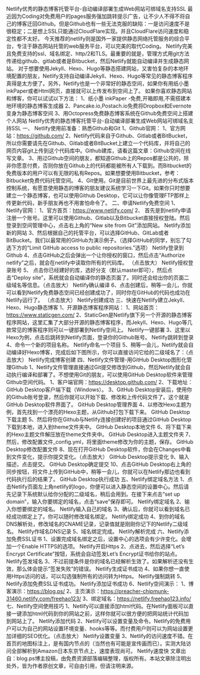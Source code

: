 Netlify优秀的静态博客托管平台-自动编译部署生成Web网站可绑域名支持SSL
最近因为Coding对免费用户的pages服务强加跳转提示广告，让不少人不得不将自己的博客迁回Github。但是Github也有一些无法克服的缺陷：一是访问速度不是很稳定；二是想上SSL只能通过CloudFlare实现。并且CloudFlare访问速度和稳定性都不太好。
今天推荐的netlify则是国外一家提供静态网络托管服务的综合平台，专注于静态网站托管的web服务平台，可以完美的取代Coding。 Netlify完美且免费支持的ssl、域名绑定、http/2和TLS。最重要的就是，管理方式用git方法传递给github、gitlab或者是Bitbucket，然后Netlify就能自动编译并生成静态网站。
对于想要使用Jekyll、Hexo、Hugo等静态搭建网站，又害怕复杂的本地环境配置的朋友，Netlify支持自动编译Jekyll、Hexo、Hugo等常见的静态博客程序真得是太方便了。另外，Netlify也是一个非常好的静态空间，如果你有用纸小墨 inkPaper或者Html网页，直接就可以上传发布到空间上了。
如果你喜欢静态网站和博客，你可以试试以下方法：
1、纸小墨 inkPaper -免费,开箱即用,不需搭建本地环境的静态博客生成器
2、Pancake.io,Postach.io免费将Dropbox和Evernote变身为静态博客空间
3、用Octopress免费静态博客系统在Github免费空间上搭建个人网站
Netlify优秀的静态博客托管平台-自动编译部署生成Web网站可绑域名支持SSL
一、 Netlify使用前准备：熟悉Github和Git
1、Github官网：
1、官方网站：https://github.com/
2、Netlify代码来自于Github、Gitlab或者BitBucket，所以你需要请先在Github、Gitlab或者BitBucket上建立一个代码库，并将自己的网页内容git上传到这个代码库中。Github建库，请看这篇文章：Github空间在线写文章。
3、用过Github空间的朋友，都知道Github上的Repos都是公共的，除非你愿意付费，否则你放在Github上的代码都能被所有人下载到。而Bitbucket的免费版本的用户可以有无限的私有Repos。如果想要使用Bitbucket，参考：Bitbucket免费代码托管空间。
4、Git使用。Git是目前世界上最先进的分布式版本控制系统，有愿意使用静态的博客的朋友建议系统学习一下Git。如果你只时想要建立一个静态博客，也可以使用Github Desktop，它可以让你像管理FTP那样上传更新代码，新手朋友再也不用害怕命令了。
二、申请Netlify免费空间
1、Netlify官网：
1、官方首页：https://www.netlify.com/
2、 首先是到netlify申请注册一个账号。这里可以使用Github、Gitlab以及Bitbucket直接授权登陆。然后登录到空间管理中心，点击右上角的“New site from Git”添加网站。
Netlify添加新的网站
3、然后根据自己的托管平台，可以选择GitHub、GitLab或者BitBucket。我们以最常用的GitHub为演示例子。（选择GitHub的同学，别忘了勾选下方的“Limit GitHub access to public repositories.”选项）
Netlify登录到Github
4、点击GitHub之后会弹出一个让你授权的窗口，然后点击“Authorize netlify”之后，就会在netlify中读取你所有的代码库。 （点击放大）
Netlify授权登录账号
5、 点击你已经建好的库，选好分支（默认master即可），然后点击“Deploy site”，系统就会自动编译你的静态页面了。同时还会给出你的页面二级域名等信息。（点击放大）
Netlify确认编译
6、点击创建后，稍等一会儿，你就可以看到Netlify免费静态空间已经创建成功了，同时你在GitHub的代码也成功在Netlify运行了。 （点击放大）
Netlify创建成功
三、快速在Netlify建立Jekyll、Hexo、Hugo静态博客
1、开源静态博客程序网站：
1、网站首页：https://www.staticgen.com/
2、StaticGen是Netlify旗下另一个开源的静态博客程序网站，这里汇集了大部分开源的静态博客程序，而Jekyll、Hexo、Hugo等几款常见的博客程序则可以一键部署到Netlify空间上。
Netlify一键部署
3、这里以Hexo为例，点击后跳转到Netlify页面，登录你的Github账号。
Netlify跳转到登录
4、命令一个新的项目名称。
Netlify命名一个项目
5、稍等一会儿，Netlify就会自动编译好Hexo博客，完成后如下图所示，你可以直接访问它给的二级域名了：（点击放大）
Netlify完成博客创建
四、Netlify文件管理-用GitHub Desktop图形化管理Github
1、Netlify文件管理直接通过Git提交修改到Github，然后Netlify就会自动执行编译和部署了。不想使用Git的朋友，可以使用GitHub Desktop软件来管理Github空间代码。
1、客户端官网：https://desktop.github.com/
2、下载地址：GitHub Desktop客户端下载（Windows）。
3、GitHub Desktop安装后，使用你的Github账号登录，然后你就可以开始下载、修改和上传代码文件了。这个就是GitHub Desktop软件界面了。
GitHub Desktop管理界面
4、以修改Hexo主题为例，首先找到一个漂亮的Hexo主题，从Github打包下载下来。
GitHub Desktop下载主题
5、然后将你在Github与Netlify连接创建好的项目通过GitHub Desktop下载到本地，进入到theme文件夹中。
GitHub Desktop本地文件
6、将下载下来的Hexo主题文件解压放在theme文件夹中。
GitHub Desktop进入主题文件夹
7、然后，修改配置文件_config.yml，将里面theme修改为你的主题，保存。
GitHub Desktop修改配置文件
8、现在打开GitHub Desktop软件，你会在Changes中看到文件变化，提示你提交变化。（点击放大）
GitHub Desktop提示变化
9、输入描述，点击提交。
GitHub Desktop确定提交
10、点击GitHub Desktop右上角的同步按钮，将文件上传到GitHub中，稍等一会儿，你就可以在Netlify那边也看到代码执行后的结果了。
GitHub Desktop执行成功
五、Netlify绑定域名方法
1、点击Netlify页面左上角netlify的logo，你便可以进入静态空间的设置中心。然后请先记录下系统默认给你分配的二级域名，稍后会用到。在接下来点击“set up domain”，输入你要绑定的域名，点击“save”保存即可。
Netlify绑定域名
2、输入你想要绑定的域名。
Netlify输入自己的域名
3、确认后，你就可以看到域名已经成功绑定上了。你可以随时修改域名绑定。
Netlify绑定成功
4、到你的域名DNS解析处，修改域名的CNAME记录，记录值就是刚刚你记下的Netlify二级域名。
Netlify作域名DNS记录
5、域名绑定完成。
Netlify解析完成
六、Netlify添加免费SSL证书
1、设置完成域名绑定之后，设置中心的选项会有少许变化。会增加一个Enable HTTPS的选项。
Netlify开启Https
2、点进去，然后选择“Let’s Encrypt Certificate”按钮，系统会自动签发Let’s Encrypt证书给你的站点。
Netlify签发域名
3、不过前提条件是你的域名已经解析生效了。如果解析还没有生效，那么体会提示“签发失败”的错误。
Netlify生成证书成功
4、如果你想一直使用Https访问的话，可以勾选强制所有的访问转为Https。
Netlify强制跳转
5、Netlify添加免费SSL证书成功。
Netlify添加证书成功
6、Netlify空间演示：
1、博客演示：https://blog.ps/
2、主页演示：https://preacher-chipmunk-31460.netlify.com/freehao123/
3、绑定域名：https://netlify.freehao123.info/
七、Netlify空间使用技巧
1、Netlify可以直接添加html代码。在Netlify面板可以直接一键添加html代码到你的网站</body></head>之前，这样你就可以很方便的把网站统计代码加到网站上了。
Netlify添加代码
2、Netlify可以设置变量及命令。Netlify的免费用户可以为自己的网站设置环境变量、hooks等等。而付费用户则可以为网站设置更加详细的SEO优化。（点击放大）
Netlify设置变量
3、Netlify的访问速度不错。在首页的地图标注上，是有国内节点的（当然也有可能是宣传画而已）。实测大陆访问全部解析到Amazon日本东京节点上，速度表现尚可。
Netlify速度快
文章出自：blog.ps博主投稿，由免费资源部落编辑整理，版权所有。本站文章除注明出处外，皆为作者原创文章，可自由引用，但请注明来源。